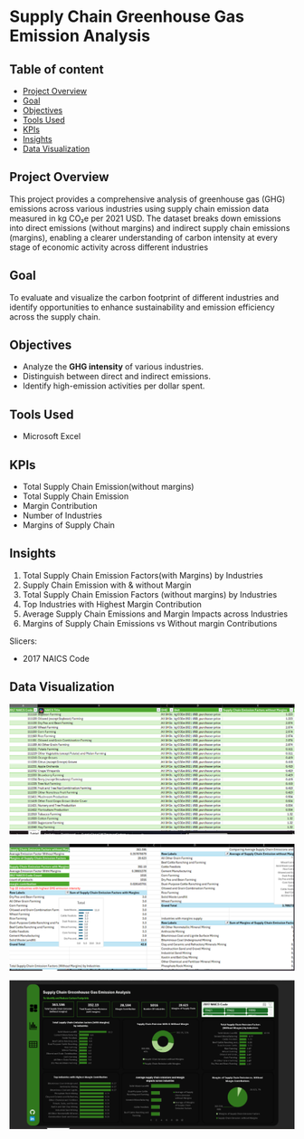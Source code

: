 # Supply Chain Greenhouse Gas Emission Analysis

## Table of content
- [Project Overview](#project-overview)  
- [Goal](#goal)
- [Objectives](#objectives)
- [Tools Used](#tools-used) 
- [KPIs](#kpis)  
- [Insights](#insights)
- [Data Visualization](#data-visualization)

## Project Overview
This project provides a comprehensive analysis of greenhouse gas (GHG) emissions across various industries using supply chain emission data measured in kg CO₂e per 2021 USD. The dataset breaks down emissions into direct emissions (without margins) and indirect supply chain emissions (margins), enabling a clearer understanding of carbon intensity at every stage of economic activity across different industries

## Goal
To evaluate and visualize the carbon footprint of different industries and identify opportunities to enhance sustainability and emission efficiency across the supply chain.

## Objectives
- Analyze the **GHG intensity** of various industries.
- Distinguish between direct and indirect emissions.
- Identify high-emission activities per dollar spent.

## Tools Used
 - Microsoft Excel

 ## KPIs
- Total Supply Chain Emission(without margins)
- Total Supply Chain Emission
- Margin Contribution
- Number of Industries
- Margins of Supply Chain
  
 ## Insights
 1. Total Supply Chain Emission Factors(with Margins) by Industries
 2. Supply Chain Emission with & without Margin
 3. Total Supply Chain Emission Factors (without margins) by Industries
 4. Top Industries with Highest Margin Contribution
 5. Average Supply Chain Emissions and Margin Impacts across Industries
 6. Margins of Supply Chain Emissions vs Without margin Contributions

 Slicers:
 - 2017 NAICS Code
    
## Data Visualization 
![Table](https://github.com/Ola-ykay/Supply-Chain-Greenhouse/blob/main/GHG-table.png)

![Analysis](https://github.com/Ola-ykay/Supply-Chain-Greenhouse/blob/main/GHG-analysis.png)

![Dashboard](https://github.com/Ola-ykay/Supply-Chain-Greenhouse/blob/main/dashboard-greenhouse.png)



